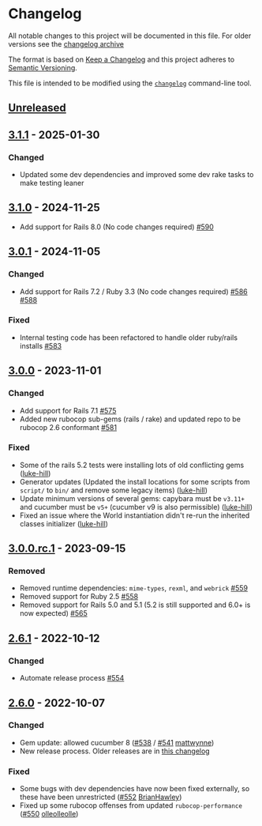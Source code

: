 # Changelog

All notable changes to this project will be documented in this file. For older versions see the [changelog archive](./CHANGELOG.old.md)

The format is based on [Keep a Changelog](https://keepachangelog.com/en/1.0.0/)
and this project adheres to [Semantic Versioning](https://semver.org/spec/v2.0.0.html).

This file is intended to be modified using the [`changelog`](https://github.com/cucumber/changelog) command-line tool.

## [Unreleased]

## [3.1.1] - 2025-01-30
### Changed
- Updated some dev dependencies and improved some dev rake tasks to make testing leaner

## [3.1.0] - 2024-11-25
- Add support for Rails 8.0 (No code changes required) [#590](https://github.com/cucumber/cucumber-rails/pull/590)

## [3.0.1] - 2024-11-05
### Changed
- Add support for Rails 7.2 / Ruby 3.3 (No code changes required) [#586](https://github.com/cucumber/cucumber-rails/pull/586) [#588](https://github.com/cucumber/cucumber-rails/pull/588)

### Fixed
- Internal testing code has been refactored to handle older ruby/rails installs [#583](https://github.com/cucumber/cucumber-rails/pull/583)

## [3.0.0] - 2023-11-01
### Changed
- Add support for Rails 7.1 [#575](https://github.com/cucumber/cucumber-rails/pull/575)
- Added new rubocop sub-gems (rails / rake) and updated repo to be rubocop 2.6 conformant [#581](https://github.com/cucumber/cucumber-rails/pull/581)

### Fixed
- Some of the rails 5.2 tests were installing lots of old conflicting gems ([luke-hill](https://github.com/luke-hill))
- Generator updates (Updated the install locations for some scripts from `script/` to `bin/` and remove some legacy items)
([luke-hill](https://github.com/luke-hill))
- Update minimum versions of several gems: capybara must be `v3.11+` and cucumber must be `v5+` (cucumber v9 is also permissible)
([luke-hill](https://github.com/luke-hill))
- Fixed an issue where the World instantiation didn't re-run the inherited classes initializer ([luke-hill](https://github.com/luke-hill))

## [3.0.0.rc.1] - 2023-09-15
### Removed
- Removed runtime dependencies: `mime-types`, `rexml`, and `webrick` [#559](https://github.com/cucumber/cucumber-rails/pull/559)
- Removed support for Ruby 2.5 [#558](https://github.com/cucumber/cucumber-rails/pull/558)
- Removed support for Rails 5.0 and 5.1 (5.2 is still supported and 6.0+ is now expected) [#565](https://github.com/cucumber/cucumber-rails/pull/565)

## [2.6.1] - 2022-10-12
### Changed
- Automate release process [#554](https://github.com/cucumber/cucumber-rails/pull/554)

## [2.6.0] - 2022-10-07
### Changed
- Gem update: allowed cucumber 8 ([#538](https://github.com/cucumber/cucumber-rails/pull/538) / [#541](https://github.com/cucumber/cucumber-rails/pull/541) [mattwynne](https://github.com/mattwynne))
- New release process. Older releases are in [this changelog](./CHANGELOG.old.md)

### Fixed
- Some bugs with dev dependencies have now been fixed externally, so these have been unrestricted
([#552](https://github.com/cucumber/cucumber-rails/pull/552) [BrianHawley](https://github.com/BrianHawley))
- Fixed up some rubocop offenses from updated `rubocop-performance`
([#550](https://github.com/cucumber/cucumber-rails/pull/550) [olleolleolle](https://github.com/olleolleolle))

[Unreleased]: https://github.com/cucumber/cucumber-rails/compare/v3.1.1...HEAD
[3.1.1]: https://github.com/cucumber/cucumber-rails/compare/v3.1.0...v3.1.1
[3.1.0]: https://github.com/cucumber/cucumber-rails/compare/v3.0.1...v3.1.0
[3.0.1]: https://github.com/cucumber/cucumber-rails/compare/v3.0.0...v3.0.1
[3.0.0]: https://github.com/cucumber/cucumber-rails/compare/v3.0.0.rc.1...v3.0.0
[3.0.0.rc.1]: https://github.com/cucumber/cucumber-rails/compare/v2.6.1...v3.0.0.rc.1
[2.6.1]: https://github.com/cucumber/cucumber-rails/compare/v2.6.0...v2.6.1
[2.6.0]: https://github.com/cucumber/cucumber-rails/compare/v2.5.1...v2.6.0
